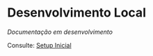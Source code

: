 # Desenvolvimento Local

 *Documentação em desenvolvimento*

Consulte: [Setup Inicial](initial-setup.md)

